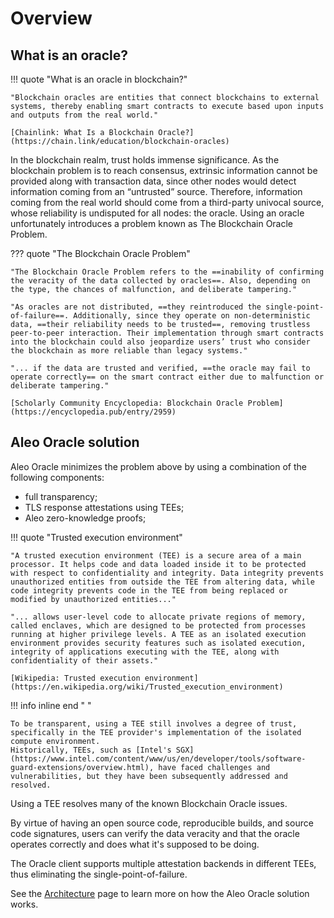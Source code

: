 # Overview

## What is an oracle?

!!! quote "What is an oracle in blockchain?"

    "Blockchain oracles are entities that connect blockchains to external systems, thereby enabling smart contracts to execute based upon inputs and outputs from the real world."

    [Chainlink: What Is a Blockchain Oracle?](https://chain.link/education/blockchain-oracles)

In the blockchain realm, trust holds immense significance. As the blockchain problem is to reach consensus, extrinsic information cannot be provided along with transaction data, since other nodes would detect information coming from an “untrusted” source. Therefore, information coming from the real world should come from a third-party univocal source, whose reliability is undisputed for all nodes: the oracle. Using an oracle unfortunately introduces a problem known as The Blockchain Oracle Problem.

??? quote "The Blockchain Oracle Problem"

    "The Blockchain Oracle Problem refers to the ==inability of confirming the veracity of the data collected by oracles==. Also, depending on the type, the chances of malfunction, and deliberate tampering."

    "As oracles are not distributed, ==they reintroduced the single-point-of-failure==. Additionally, since they operate on non-deterministic data, ==their reliability needs to be trusted==, removing trustless peer-to-peer interaction. Their implementation through smart contracts into the blockchain could also jeopardize users’ trust who consider the blockchain as more reliable than legacy systems."

    "... if the data are trusted and verified, ==the oracle may fail to operate correctly== on the smart contract either due to malfunction or deliberate tampering."

    [Scholarly Community Encyclopedia: Blockchain Oracle Problem](https://encyclopedia.pub/entry/2959)

## Aleo Oracle solution

Aleo Oracle minimizes the problem above by using a combination of the following components:

- full transparency;
- TLS response attestations using TEEs;
- Aleo zero-knowledge proofs;

!!! quote "Trusted execution environment"

    "A trusted execution environment (TEE) is a secure area of a main processor. It helps code and data loaded inside it to be protected with respect to confidentiality and integrity. Data integrity prevents unauthorized entities from outside the TEE from altering data, while code integrity prevents code in the TEE from being replaced or modified by unauthorized entities..."

    "... allows user-level code to allocate private regions of memory, called enclaves, which are designed to be protected from processes running at higher privilege levels. A TEE as an isolated execution environment provides security features such as isolated execution, integrity of applications executing with the TEE, along with confidentiality of their assets."

    [Wikipedia: Trusted execution environment](https://en.wikipedia.org/wiki/Trusted_execution_environment)

!!! info inline end " "

    To be transparent, using a TEE still involves a degree of trust, specifically in the TEE provider's implementation of the isolated compute environment.
    Historically, TEEs, such as [Intel's SGX](https://www.intel.com/content/www/us/en/developer/tools/software-guard-extensions/overview.html), have faced challenges and vulnerabilities, but they have been subsequently addressed and resolved.

Using a TEE resolves many of the known Blockchain Oracle issues.

By virtue of having an open source code, reproducible builds, and source code signatures, users can verify the data veracity and that the oracle operates correctly and does what it's supposed to be doing.

The Oracle client supports multiple attestation backends in different TEEs, thus eliminating the single-point-of-failure.

See the [Architecture](./architecture.md) page to learn more on how the Aleo Oracle solution works.
